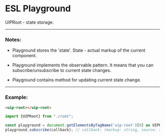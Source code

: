 # ESL Playground

UIPRoot - state storage.

---

### Notes: 

- Playground stores the 'state'. State - actual markup of the current component.

- Playground implements the observable pattern. It means that you can subscribe/unsubscribe to current state changes.

- Playground contains method for updating current state change.

---

### Example:

```html
<uip-root></uip-root>
```

```typescript
import {UIPRoot} from "./root";

const playground = document.getElementsByTagName('uip-root')[0] as UIPRoot;
playground.subscribe(callback); // callback: (markup: string, source: string) => void
```
